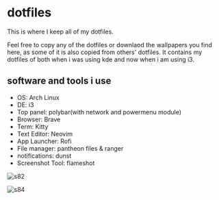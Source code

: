# dotfiles
This is where I keep all of my dotfiles.

Feel free to copy any of the dotfiles or downlaod the wallpapers you find here, as some of it is also copied from others' dotfiles. It contains my dotfiles of both when i was using kde and now when i am using i3.

## software and tools i use
* OS: Arch Linux
* DE: i3
* Top panel: polybar(with network and powermenu module)
* Browser: Brave
* Term: Kitty
* Text Editor: Neovim
* App Launcher: Rofi
* File manager: pantheon files & ranger
* notifications: dunst
* Screenshot Tool: flameshot

![s82](https://github.com/user-attachments/assets/1e568e7a-a296-42a9-996e-cddedba18406)

![s84](https://github.com/user-attachments/assets/1ece1b0e-44e0-41e0-9c83-c6b4fef041fa)

